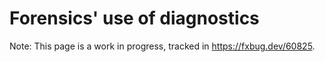# Forensics' use of diagnostics

Note: This page is a work in progress, tracked in https://fxbug.dev/60825.

